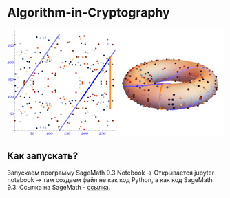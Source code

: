 # Algorithm-in-Cryptography

![gif](https://github.com/TerreDHermes/TerreDHermes/blob/main/assets/eleptic_curve.gif)

## Как запускать?
Запускаем программу SageMath 9.3 Notebook -> Открывается jupyter notebook -> там создаем файл не как код Python, а как код SageMath 9.3.
Ссылка на SageMath - [ссылка.](https://www.sagemath.org/)
